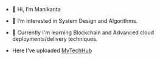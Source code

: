 - 👋 Hi, I’m Manikanta
- 👀 I’m interested in System Design and Algorithms.
- 🌱 Currently I'm learning Blockchain and Advanced cloud deployments/delivery techniques.

- Here I've uploaded 
[MyTechHub](https://www.youtube.com/channel/UC3teoN-bA4Zk0P21eRzX1dw)


<!---
java-manikanta/java-manikanta is a ✨ special ✨ repository because its `README.md` (this file) appears on your GitHub profile.
You can click the Preview link to take a look at your changes.
--->
